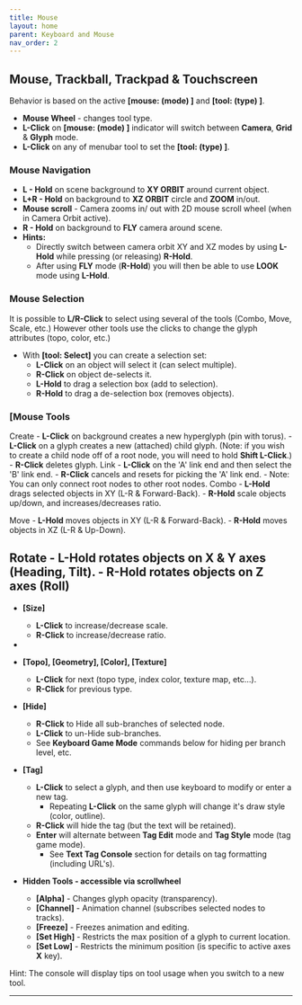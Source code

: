 ```yaml
---
title: Mouse
layout: home
parent: Keyboard and Mouse
nav_order: 2
---
```


## Mouse, Trackball, Trackpad & Touchscreen


Behavior is based on the active **[mouse: (mode) ]** and **[tool: (type) ]**.

- **Mouse Wheel** - changes tool type.
- **L-Click** on **[mouse: (mode) ]** indicator will switch between **Camera**, **Grid** & **Glyph** mode.
- **L-Click** on any of menubar tool to set the **[tool: (type) ]**.

### Mouse Navigation

- **L - Hold** on scene background to **XY ORBIT** around current object.
- **L+R - Hold** on background to **XZ ORBIT** circle and **ZOOM** in/out.
- **Mouse scroll** - Camera zooms in/ out with 2D mouse scroll wheel (when in Camera Orbit active).
- **R - Hold** on background to **FLY** camera around scene.
- **Hints:**
    - Directly switch between camera orbit XY and XZ modes by using **L-Hold** while pressing (or releasing) **R-Hold**.
    - After using **FLY** mode (**R-Hold**) you will then be able to use **LOOK** mode using **L-Hold**.

### Mouse Selection

It is possible to **L/R-Click** to select using several of the tools (Combo, Move, Scale, etc.) However other tools use the clicks to change the glyph attributes (topo, color, etc.)

- With **[tool: Select]** you can create a selection set:
    - **L-Click** on an object will select it (can select multiple).
    - **R-Click** on object de-selects it.
    - **L-Hold** to drag a selection box (add to selection).
    - **R-Hold** to drag a de-selection box (removes objects).

### [Mouse Tools



Create
    - **L-Click** on background creates a new hyperglyph (pin with torus).
    - **L-Click** on a glyph creates a new (attached) child glyph. (Note: if you wish to create a child node off of a root node, you will need to hold **Shift L-Click**.)
    - **R-Click** deletes glyph.
Link
    - **L-Click** on the 'A' link end and then select the 'B' link end.
    - **R-Click** cancels and resets for picking the 'A' link end.
    - Note: You can only connect root nodes to other root nodes.
Combo
    - **L-Hold** drags selected objects in XY (L-R & Forward-Back).
    - **R-Hold** scale objects up/down, and increases/decreases ratio.


Move
    - **L-Hold** moves objects in XY (L-R & Forward-Back).
    - **R-Hold** moves objects in XZ (L-R & Up-Down).


Rotate
    - **L-Hold** rotates objects on X & Y axes (Heading, Tilt).
    - **R-Hold** rotates objects on Z axes (Roll)
- 
- **[Size]**
    - **L-Click** to increase/decrease scale.
    - **R-Click** to increase/decrease ratio.
- 
- **[Topo], [Geometry], [Color], [Texture]**
    - **L-Click** for next (topo type, index color, texture map, etc...).
    - **R-Click** for previous type.

- **[Hide]**
    - **R-Click** to Hide all sub-branches of selected node.
    - **L-Click** to un-Hide sub-branches.
    - See **Keyboard Game Mode** commands below for hiding per branch level, etc.

- **[Tag]**
    - **L-Click** to select a glyph, and then use keyboard to modify or enter a new tag.
        - Repeating **L-Click** on the same glyph will change it's draw style (color, outline).
    - **R-Click** will hide the tag (but the text will be retained).
    - **Enter** will alternate between **Tag Edit** mode and **Tag Style** mode (tag game mode).
        - See **Text Tag Console** section for details on tag formatting (including URL's).




- **Hidden Tools - accessible via scrollwheel**
    - **[Alpha]** - Changes glyph opacity (transparency).
    - **[Channel]** - Animation channel (subscribes selected nodes to tracks).
    - **[Freeze]** - Freezes animation and editing.
    - **[Set High]** - Restricts the max position of a glyph to current location.
    - **[Set Low]** - Restricts the minimum position (is specific to active axes **X** key).

Hint: The console will display tips on tool usage when you switch to a new tool.

---